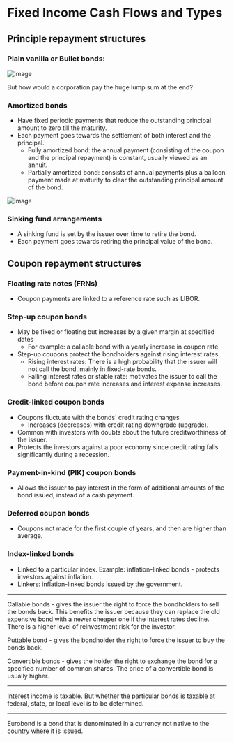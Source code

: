 # Fixed Income Cash Flows and Types
## Principle repayment structures
### Plain vanilla or Bullet bonds:

![image](https://github.com/coolnikitav/finance-learning/assets/30304422/ce654c3a-531b-43ab-b687-3f30096ca81d)

But how would a corporation pay the huge lump sum at the end?

### Amortized bonds
- Have fixed periodic payments that reduce the outstanding principal amount to zero till the maturity.
- Each payment goes towards the settlement of both interest and the principal.
  - Fully amortized bond: the annual payment (consisting of the coupon and the principal repayment) is constant, usually viewed as an annuit.
  - Partially amortized bond: consists of annual payments plus a balloon payment made at maturity to clear the outstanding principal amount of the bond.
    
![image](https://github.com/coolnikitav/finance-learning/assets/30304422/71ad4f23-21ba-4b91-a646-ad661b0c0832)

### Sinking fund arrangements
- A sinking fund is set by the issuer over time to retire the bond.
- Each payment goes towards retiring the principal value of the bond.

## Coupon repayment structures
### Floating rate notes (FRNs)
- Coupon payments are linked to a reference rate such as LIBOR.

### Step-up coupon bonds
- May be fixed or floating but increases by a given margin at specified dates
  - For example: a callable bond with a yearly increase in coupon rate
- Step-up coupons protect the bondholders against rising interest rates
  - Rising interest rates: There is a high probability that the issuer will not call the bond, mainly in fixed-rate bonds.
  - Falling interest rates or stable rate: motivates the issuer to call the bond before coupon rate increases and interest expense increases.
 
### Credit-linked coupon bonds
- Coupons fluctuate with the bonds' credit rating changes
  - Increases (decreases) with credit rating downgrade (upgrade).
- Common with investors with doubts about the future creditworthiness of the issuer.
- Protects the investors against a poor economy since credit rating falls significantly during a recession.

### Payment-in-kind (PIK) coupon bonds
- Allows the issuer to pay interest in the form of additional amounts of the bond issued, instead of a cash payment.

### Deferred coupon bonds
- Coupons not made for the first couple of years, and then are higher than average.

### Index-linked bonds
- Linked to a particular index. Example: inflation-linked bonds - protects investors against inflation.
- Linkers: inflation-linked bonds issued by the government.

---

Callable bonds - gives the issuer the right to force the bondholders to sell the bonds back. This benefits the issuer because they can replace the old expensive bond with a newer cheaper one if the interest rates decline. 
There is a higher level of reinvestment risk for the investor.

Puttable bond - gives the bondholder the right to force the issuer to buy the bonds back.

Convertible bonds - gives the holder the right to exchange the bond for a specified number of common shares. The price of a convertible bond is usually higher.

---

Interest income is taxable. But whether the particular bonds is taxable at federal, state, or local level is to be determined.

--- 

Eurobond is a bond that is denominated in a currency not native to the country where it is issued.
